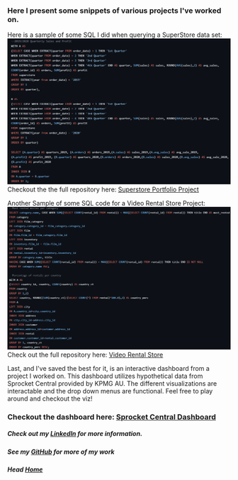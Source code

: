 ### Here I present some snippets of various projects I've worked on.

Here is a sample of some SQL I did when querying a SuperStore data set:
![SuperStore Sample](./assets/images/superstore_sample.png)
Checkout the the full repository here: [Superstore Portfolio Project](https://github.com/jdjustus94/SuperstorePortfolioProject/blob/main/Superstore_Portfolio_Project.sql)

Another Sample of some SQL code for a Video Rental Store Project:
![Video Rental Sample](./assets/images/video_store_sample.png)
Check out the full repository here: [Video Rental Store](https://github.com/jdjustus94/Video-Store/blob/main/video_rental_store.sql)

Last, and I've saved the best for it, is an interactive dashboard from a project I worked on. This dashboard utilizes hypothetical data from Sprocket Central provided by KPMG AU. The different visualizations are interactable and the drop down menus are functional. Feel free to play around and checkout the viz!

### Checkout the dashboard here: [Sprocket Central Dashboard](https://jdjustus94.github.io/Sprocket-Central-Customer-Spending-Breakdown/)

##### Check out my [LinkedIn](https://www.linkedin.com/in/joshua-justus/) for more information.
##### See my [GitHub](https://github.com/jdjustus94) for more of my work
##### Head [Home](./README.md)
